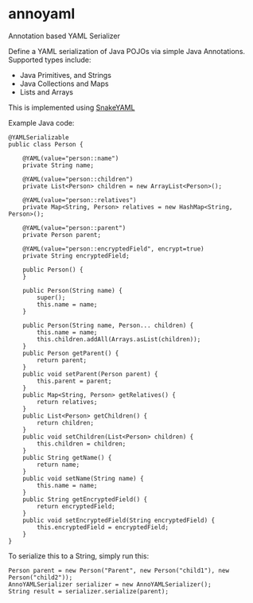 annoyaml
========

Annotation based YAML Serializer

Define a YAML serialization of Java POJOs via simple Java Annotations. Supported types include:
 
 - Java Primitives, and Strings
 - Java Collections and Maps
 - Lists and Arrays

This is implemented using [SnakeYAML](https://code.google.com/p/snakeyaml/)

Example Java code:



```
@YAMLSerializable
public class Person {

	@YAML(value="person::name")
	private String name;
	
	@YAML(value="person::children")
	private List<Person> children = new ArrayList<Person>();
	
	@YAML(value="person::relatives")
	private Map<String, Person> relatives = new HashMap<String, Person>();
	
	@YAML(value="person::parent")
	private Person parent;
	
	@YAML(value="person::encryptedField", encrypt=true)
	private String encryptedField;
	
	public Person() {
	}
	
	public Person(String name) {
		super();
		this.name = name;
	}

	public Person(String name, Person... children) {
		this.name = name;
		this.children.addAll(Arrays.asList(children));
	}
	public Person getParent() {
		return parent;
	}
	public void setParent(Person parent) {
		this.parent = parent;
	}
	public Map<String, Person> getRelatives() {
		return relatives;
	}
	public List<Person> getChildren() {
		return children;
	}
	public void setChildren(List<Person> children) {
		this.children = children;
	}
	public String getName() {
		return name;
	}
	public void setName(String name) {
		this.name = name;
	}
	public String getEncryptedField() {
		return encryptedField;
	}
	public void setEncryptedField(String encryptedField) {
		this.encryptedField = encryptedField;
	}
}
```

To serialize this to a String, simply run this:

```
Person parent = new Person("Parent", new Person("child1"), new Person("child2"));
AnnoYAMLSerializer serializer = new AnnoYAMLSerializer();
String result = serializer.serialize(parent);
```
